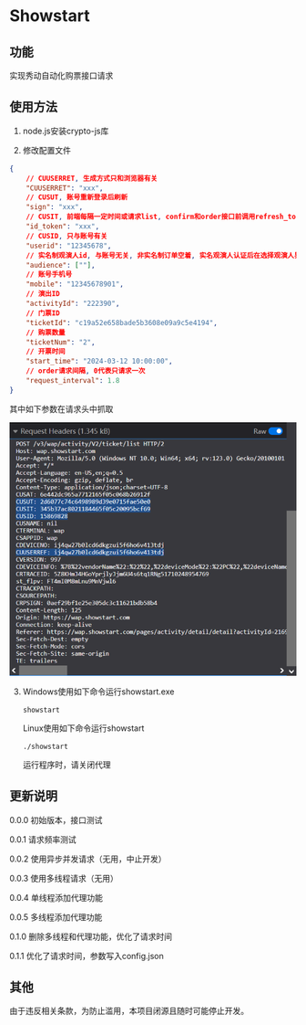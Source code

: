 # Showstart

## 功能

实现秀动自动化购票接口请求

## 使用方法

1. node.js安装crypto-js库

2. 修改配置文件

```json
{
	// CUUSERRET, 生成方式只和浏览器有关
    "CUUSERRET": "xxx",
    // CUSUT, 账号重新登录后刷新
	"sign": "xxx",
    // CUSIT, 前端每隔一定时间或请求list, confirm和order接口前调用refresh_token刷新, 每次需要重新获取
	"id_token": "xxx",
    // CUSID, 只与账号有关
	"userid": "12345678",
    // 实名制观演人id, 与账号无关, 非实名制订单空着, 实名观演人认证后在选择观演人界面打开下拉菜单, 即可看到对应请求抓取观演人id
    "audience": [""],
    // 账号手机号
	"mobile": "12345678901",
    // 演出ID
	"activityId": "222390",
    // 门票ID
	"ticketId": "c19a52e658bade5b3608e09a9c5e4194",
    // 购票数量
	"ticketNum": "2",
    // 开票时间
	"start_time": "2024-03-12 10:00:00",
    // order请求间隔, 0代表只请求一次
	"request_interval": 1.8
}
```

其中如下参数在请求头中抓取

![image-20240312211053491](assets/image-20240312211053491.png)

3. Windows使用如下命令运行showstart.exe

   ```
   showstart
   ```

   Linux使用如下命令运行showstart

   ```
   ./showstart
   ```

   运行程序时，请关闭代理

## 更新说明

0.0.0 初始版本，接口测试

0.0.1 请求频率测试

0.0.2 使用异步并发请求（无用，中止开发）

0.0.3 使用多线程请求（无用）

0.0.4 单线程添加代理功能

0.0.5 多线程添加代理功能

0.1.0 删除多线程和代理功能，优化了请求时间

0.1.1 优化了请求时间，参数写入config.json

## 其他

由于违反相关条款，为防止滥用，本项目闭源且随时可能停止开发。